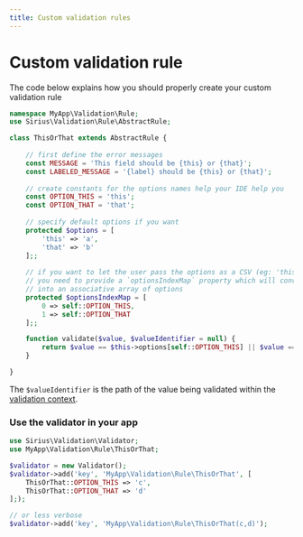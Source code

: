 ```yaml
---
title: Custom validation rules
---
```


# Custom validation rule

The code below explains how you should properly create your custom validation rule

```php
namespace MyApp\Validation\Rule;
use Sirius\Validation\Rule\AbstractRule;

class ThisOrThat extends AbstractRule {
    
    // first define the error messages
    const MESSAGE = 'This field should be {this} or {that}';
    const LABELED_MESSAGE = '{label} should be {this} or {that}';
    
    // create constants for the options names help your IDE help you
    const OPTION_THIS = 'this';
    const OPTION_THAT = 'that';
    
    // specify default options if you want
    protected $options = [
        'this' => 'a',
        'that' => 'b'
    ];;
    
    // if you want to let the user pass the options as a CSV (eg: 'this,that')
    // you need to provide a `optionsIndexMap` property which will convert the options list
    // into an associative array of options
    protected $optionsIndexMap = [
        0 => self::OPTION_THIS,
        1 => self::OPTION_THAT
    ];;

    function validate($value, $valueIdentifier = null) {
        return $value == $this->options[self::OPTION_THIS] || $value == $this->options[self::OPTION_THAT];
    }

}
```

The `$valueIdentifier` is the path of the value being validated within the [validation context](validation_context.md).

### Use the validator in your app

```php
use Sirius\Validation\Validator;
use MyApp\Validation\Rule\ThisOrThat;

$validator = new Validator();
$validator->add('key', 'MyApp\Validation\Rule\ThisOrThat', [
    ThisOrThat::OPTION_THIS => 'c',
    ThisOrThat::OPTION_THAT => 'd'
];);

// or less verbose
$validator->add('key', 'MyApp\Validation\Rule\ThisOrThat(c,d)');
```
